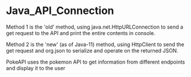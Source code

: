 # Java_API_Connection

<p>Method 1 is the 'old' method, using java.net.HttpURLConnection to send a get request to the API and print the entire contents in console.</p>
<p>Method 2 is the 'new' (as of Java-11) method, using HttpClient to send the get request and org.json to serialize and operate on the returned JSON.</p>
<p>PokeAPI uses the pokemon API to get information from different endpoints and display it to the user<p>
